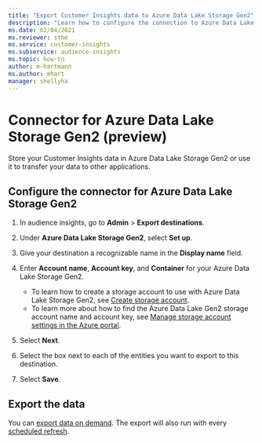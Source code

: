 ```yaml
---
title: "Export Customer Insights data to Azure Data Lake Storage Gen2"
description: "Learn how to configure the connection to Azure Data Lake Storage Gen2."
ms.date: 02/04/2021
ms.reviewer: sthe
ms.service: customer-insights
ms.subservice: audience-insights
ms.topic: how-to
author: m-hartmann
ms.author: mhart
manager: shellyha
---
```


# Connector for Azure Data Lake Storage Gen2 (preview)

Store your Customer Insights data in Azure Data Lake Storage Gen2 or use it to transfer your data to other applications.

## Configure the connector for Azure Data Lake Storage Gen2

1. In audience insights, go to **Admin** > **Export destinations**.

1. Under **Azure Data Lake Storage Gen2**, select **Set up**.

1. Give your destination a recognizable name in the **Display name** field.

1. Enter **Account name**, **Account key**, and **Container** for your Azure Data Lake Storage Gen2.
    - To learn how to create a storage account to use with Azure Data Lake Storage Gen2, see [Create storage account](https://docs.microsoft.com/azure/storage/blobs/create-data-lake-storage-account). 
    - To learn more about how to find the Azure Data Lake Gen2 storage account name and account key, see [Manage storage account settings in the Azure portal](https://docs.microsoft.com/azure/storage/common/storage-account-manage).

1. Select **Next**.

1. Select the box next to each of the entities you want to export to this destination.

1. Select **Save**.

## Export the data

You can [export data on demand](export-destinations.md#export-data-on-demand). The export will also run with every [scheduled refresh](system.md#schedule-tab).
